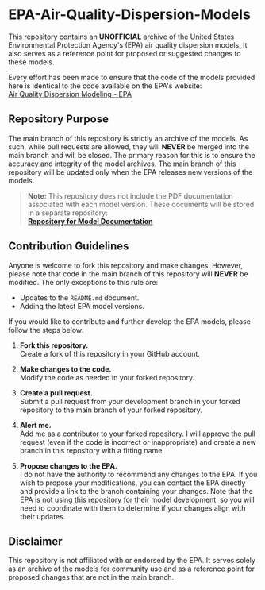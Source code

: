 # EPA-Air-Quality-Dispersion-Models

This repository contains an **UNOFFICIAL** archive of the United States Environmental Protection Agency's (EPA) air quality dispersion models. It also serves as a reference point for proposed or suggested changes to these models.

Every effort has been made to ensure that the code of the models provided here is identical to the code available on the EPA's website:  
[Air Quality Dispersion Modeling - EPA](https://www.epa.gov/scram/air-quality-dispersion-modeling)

## Repository Purpose

The main branch of this repository is strictly an archive of the models. As such, while pull requests are allowed, they will **NEVER** be merged into the main branch and will be closed. The primary reason for this is to ensure the accuracy and integrity of the model archives. The main branch of this repository will be updated only when the EPA releases new versions of the models.

> **Note:** This repository does not include the PDF documentation associated with each model version. These documents will be stored in a separate repository:  
> [**Repository for Model Documentation**](https://github.com/JoshLovesFun/EPA-Air-Quality-Dispersion-Model-Documentation)

## Contribution Guidelines

Anyone is welcome to fork this repository and make changes. However, please note that code in the main branch of this repository will **NEVER** be modified. The only exceptions to this rule are:
- Updates to the `README.md` document.
- Adding the latest EPA model versions.

If you would like to contribute and further develop the EPA models, please follow the steps below:

1. **Fork this repository.**  
   Create a fork of this repository in your GitHub account.

2. **Make changes to the code.**  
   Modify the code as needed in your forked repository.

3. **Create a pull request.**  
   Submit a pull request from your development branch in your forked repository to the main branch of your forked repository.

4. **Alert me.**  
   Add me as a contributor to your forked repository. I will approve the pull request (even if the code is incorrect or inappropriate) and create a new branch in this repository with a fitting name.

5. **Propose changes to the EPA.**  
   I do not have the authority to recommend any changes to the EPA. If you wish to propose your modifications, you can contact the EPA directly and provide a link to the branch containing your changes. Note that the EPA is not using this repository for their model development, so you will need to coordinate with them to determine if your changes align with their updates.

## Disclaimer

This repository is not affiliated with or endorsed by the EPA. It serves solely as an archive of the models for community use and as a reference point for proposed changes that are not in the main branch.

